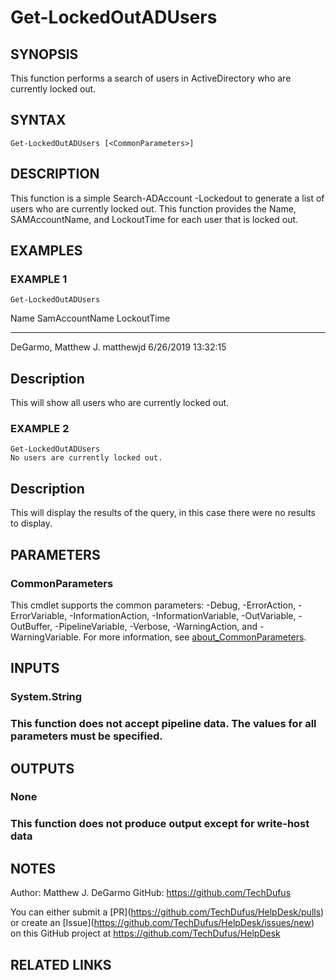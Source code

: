 # Get-LockedOutADUsers

## SYNOPSIS
This function performs a search of users in ActiveDirectory who are currently locked out.

## SYNTAX

```
Get-LockedOutADUsers [<CommonParameters>]
```

## DESCRIPTION
This function is a simple Search-ADAccount -Lockedout to generate a list of users who are currently locked out.
This function provides the Name, SAMAccountName, and LockoutTime for each user that is locked out.

## EXAMPLES

### EXAMPLE 1
```
Get-LockedOutADUsers
```

Name                SamAccountName LockoutTime
----                -------------- -----------
DeGarmo, Matthew J.
matthewjd      6/26/2019 13:32:15

Description
-----------
This will show all users who are currently locked out.

### EXAMPLE 2
```
Get-LockedOutADUsers
No users are currently locked out.
```

Description
-----------
This will display the results of the query, in this case there were no results to display.

## PARAMETERS

### CommonParameters
This cmdlet supports the common parameters: -Debug, -ErrorAction, -ErrorVariable, -InformationAction, -InformationVariable, -OutVariable, -OutBuffer, -PipelineVariable, -Verbose, -WarningAction, and -WarningVariable. For more information, see [about_CommonParameters](http://go.microsoft.com/fwlink/?LinkID=113216).

## INPUTS

### System.String
###     This function does not accept pipeline data. The values for all parameters must be specified.
## OUTPUTS

### None
###     This function does not produce output except for write-host data
## NOTES
Author: Matthew J.
DeGarmo
GitHub: https://github.com/TechDufus

You can either submit a \[PR\](https://github.com/TechDufus/HelpDesk/pulls)
    or create an \[Issue\](https://github.com/TechDufus/HelpDesk/issues/new)
    on this GitHub project at https://github.com/TechDufus/HelpDesk

## RELATED LINKS
